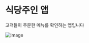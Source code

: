 # 식당주인 앱

고객들이 주문한 메뉴를 확인하는 앱입니다

![image](https://user-images.githubusercontent.com/7522774/178482971-69d6dd86-0890-42c7-8793-11566a792c63.png)
